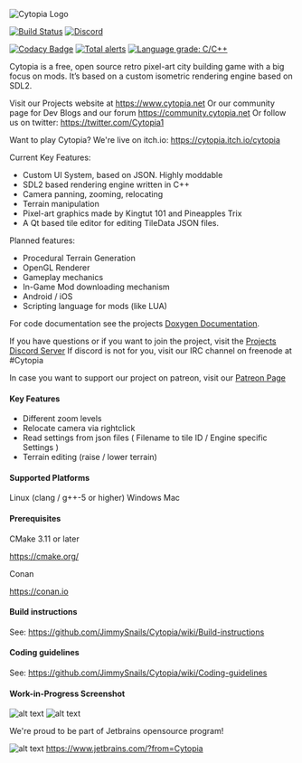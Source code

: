 ![Cytopia Logo](https://raw.githubusercontent.com/JimmySnails/Cytopia/master/resources/images/app_icons/logo_big_textured.png)

[![Build Status](https://travis-ci.org/JimmySnails/Cytopia.svg?branch=master)](https://travis-ci.org/JimmySnails/Cytopia)
[![Discord](https://img.shields.io/discord/448344322887254018.svg?logo=discord)](https://discord.gg/qwa2H3G)

[![Codacy Badge](https://api.codacy.com/project/badge/Grade/f686b5cf79384e0ab807578cb392b0bc)](https://www.codacy.com/app/JimmySnails/Cytopia?utm_source=github.com&amp;utm_medium=referral&amp;utm_content=JimmySnails/Cytopia&amp;utm_campaign=Badge_Grade)
[![Total alerts](https://img.shields.io/lgtm/alerts/g/JimmySnails/Cytopia.svg?logo=lgtm&logoWidth=18)](https://lgtm.com/projects/g/JimmySnails/Cytopia/alerts/)
[![Language grade: C/C++](https://img.shields.io/lgtm/grade/cpp/g/JimmySnails/Cytopia.svg?logo=lgtm&logoWidth=18)](https://lgtm.com/projects/g/JimmySnails/Cytopia/context:cpp)

Cytopia is a free, open source retro pixel-art city building game with a big focus on mods. It’s based on a custom isometric rendering engine based on SDL2.

Visit our Projects website at <https://www.cytopia.net>
Or our community page for Dev Blogs and our forum <https://community.cytopia.net>
Or follow us on twitter: <https://twitter.com/Cytopia1>

Want to play Cytopia? We're live on itch.io:
<https://cytopia.itch.io/cytopia>



Current Key Features:
- Custom UI System, based on JSON. Highly moddable
- SDL2 based rendering engine written in C++
- Camera panning, zooming, relocating
- Terrain manipulation
- Pixel-art graphics made by Kingtut 101 and Pineapples Trix
- A Qt based tile editor for editing TileData JSON files.

Planned features:
- Procedural Terrain Generation
- OpenGL Renderer
- Gameplay mechanics
- In-Game Mod downloading mechanism
- Android / iOS
- Scripting language for mods (like LUA)

For code documentation see the projects [Doxygen Documentation](https://jimmysnails.github.io/Cytopia/).

If you have questions or if you want to join the project, visit the [Projects Discord Server](https://discord.gg/qwa2H3G)
If discord is not for you, visit our IRC channel on freenode at #Cytopia

In case you want to support our project on patreon, visit our [Patreon Page](https://patreon.com/cytopia)

#### Key Features
- Different zoom levels
- Relocate camera via rightclick
- Read settings from json files ( Filename to tile ID  / Engine specific Settings )
- Terrain editing (raise / lower terrain)

#### Supported Platforms
Linux (clang / g++-5 or higher)
Windows
Mac

#### Prerequisites

CMake 3.11 or later

<https://cmake.org/>

Conan

<https://conan.io>

#### Build instructions

See: <https://github.com/JimmySnails/Cytopia/wiki/Build-instructions>

#### Coding guidelines

See: <https://github.com/JimmySnails/Cytopia/wiki/Coding-guidelines>

#### Work-in-Progress Screenshot

![alt text](http://cytopia.net/github/Screenshot1.png)
![alt text](https://www.cytopia.net/github/Screenshot2.jpg)

We're proud to be part of Jetbrains opensource program!

![alt text](https://www.cytopia.net/github/jetbrains.png)
<https://www.jetbrains.com/?from=Cytopia>
